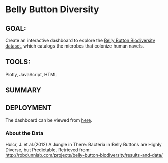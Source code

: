 # Belly Button Diversity

## GOAL:

Create an interactive dashboard to explore the [Belly Button Biodiversity dataset](http://robdunnlab.com/projects/belly-button-biodiversity/), which catalogs the microbes that colonize human navels.

## TOOLS:

Plotly, JavaScript, HTML

## SUMMARY

## DEPLOYMENT

The dashboard can be viewed from [here](https://maylacdao.github.io/plotly-challenge/).

### About the Data

Hulcr, J. et al.(2012) A Jungle in There: Bacteria in Belly Buttons are Highly Diverse, but Predictable. Retrieved from: http://robdunnlab.com/projects/belly-button-biodiversity/results-and-data/
